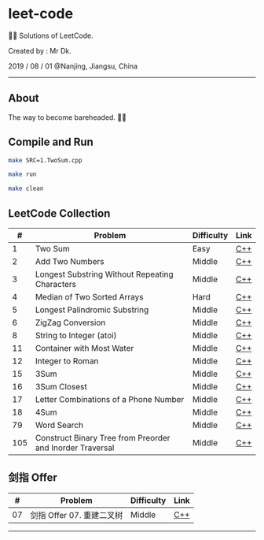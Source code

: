 # leet-code

👨‍🦲 Solutions of LeetCode.

Created by : Mr Dk.

2019 / 08 / 01 @Nanjing, Jiangsu, China

---

## About

The way to become bareheaded. 👨‍🦲

## Compile and Run

```bash
make SRC=1.TwoSum.cpp
```

```bash
make run
```

```bash
make clean
```

## LeetCode Collection

| #     | Problem                                        | Difficulty | Link | 
| ----  | ----                                           | ----       | ---- |
| 1     | Two Sum                                        | Easy       | [C++](1.TwoSum.cpp) |
| 2     | Add Two Numbers                                | Middle     | [C++](2.AddTwoNumbers.cpp) |
| 3     | Longest Substring Without Repeating Characters | Middle     | [C++](3.LongestSubstringWithoutRepeatingCharacters.cpp) |
| 4     | Median of Two Sorted Arrays                    | Hard       | [C++](4.MedianOfTwoSortedArrays.cpp) |
| 5     | Longest Palindromic Substring                  | Middle     | [C++](5.LongestPalindromicSubstring.cpp) |
| 6     | ZigZag Conversion                              | Middle     | [C++](6.ZigZagConversion.cpp) |
| 8     | String to Integer (atoi)                       | Middle     | [C++](8.StringToInteger.cpp) |
| 11    | Container with Most Water                      | Middle     | [C++](11.ContainerWithMostWater.cpp) |
| 12    | Integer to Roman                               | Middle     | [C++](12.IntegerToRoman.cpp) |
| 15    | 3Sum                                           | Middle     | [C++](15.3Sum.cpp) |
| 16    | 3Sum Closest                                   | Middle     | [C++](16.3SumClosest.cpp) |
| 17    | Letter Combinations of a Phone Number          | Middle     | [C++](17.LetterCombinationsOfAPhoneNumber.cpp) |
| 18    | 4Sum                                           | Middle     | [C++](18.4Sum.cpp) |
| 79    | Word Search                                    | Middle     | [C++](79.WordSearch.cpp) |
| 105   | Construct Binary Tree from Preorder and Inorder Traversal   | Middle     | [C++](Offer07.ConstructBinaryTreeFromPreorderAndInorderTraversal) |

## 剑指 Offer

| #     | Problem                                        | Difficulty | Link | 
| ----  | ----                                           | ----       | ---- |
| 07    | 剑指 Offer 07. 重建二叉树                        | Middle     | [C++](Offer07.ConstructBinaryTreeFromPreorderAndInorderTraversal) |

---

